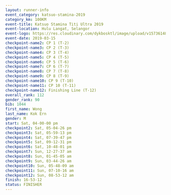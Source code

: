 ```yaml
--- 
layout: runner-info 
event_category: katsuo-stamina-2019 
category_km: 100KM 
event-title: Katsuo Stamina Titi Ultra 2019 
event-location: Hulu Langat, Selangor 
event-logo: https://res.cloudinary.com/dykbosktl/image/upload/v1573614825/Logo/Logo_p7ft6n.png 
event-date: 2019-03-15 
checkpoint-name2: CP 1 (T-2) 
checkpoint-name3: CP 2 (T-3) 
checkpoint-name4: CP 3 (T-4) 
checkpoint-name5: CP 4 (T-5) 
checkpoint-name6: CP 5 (T-6) 
checkpoint-name7: CP 6 (T-7) 
checkpoint-name8: CP 7 (T-8) 
checkpoint-name9: CP 8 (T-9) 
checkpoint-name10: CP 9 (T-10) 
checkpoint-name11: CP 10 (T-11) 
checkpoint-name12: Finishing Line (T-12) 
overall_rank: 112
gender_rank: 90
bib: 1044
first_name: Wong
last_name: Kok Ern
gender: M
start: Sat, 04-00-00 pm
checkpoint2: Sat, 05-04-26 pm
checkpoint3: Sat, 05-59-13 pm
checkpoint4: Sat, 07-39-47 pm
checkpoint5: Sat, 09-12-31 pm
checkpoint6: Sat, 10-48-01 pm
checkpoint7: Sun, 12-27-37 am
checkpoint8: Sun, 01-45-05 am
checkpoint9: Sun, 03-44-26 am
checkpoint10: Sun, 05-48-09 am
checkpoint11: Sun, 07-10-16 am
checkpoint12: Sun, 08-53-12 am
finish: 16-53-12
status: FINISHER
--- 
```

